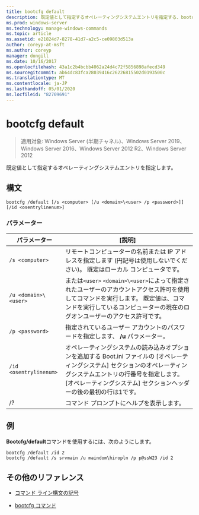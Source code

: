 ```yaml
---
title: bootcfg default
description: 既定値として指定するオペレーティングシステムエントリを指定する、bootcfg default コマンドのリファレンストピックです。
ms.prod: windows-server
ms.technology: manage-windows-commands
ms.topic: article
ms.assetid: e21824d7-8278-41d7-a2c5-ce09803d513a
author: coreyp-at-msft
ms.author: coreyp
manager: dongill
ms.date: 10/16/2017
ms.openlocfilehash: 43a1c2b4bcbb4062a24d4c72f5856898afecd349
ms.sourcegitcommit: ab64dc83fca28039416c26226815502d0193500c
ms.translationtype: MT
ms.contentlocale: ja-JP
ms.lasthandoff: 05/01/2020
ms.locfileid: "82709691"
---
```

# <a name="bootcfg-default"></a>bootcfg default

> 適用対象: Windows Server (半期チャネル)、Windows Server 2019、Windows Server 2016、Windows Server 2012 R2、Windows Server 2012

既定値として指定するオペレーティングシステムエントリを指定します。

## <a name="syntax"></a>構文

```
bootcfg /default [/s <computer> [/u <domain>\<user> /p <password>]] [/id <osentrylinenum>]
```

### <a name="parameters"></a>パラメーター

| パラメーター | [説明] |
| --------- | ----------- |
| `/s <computer>` | リモートコンピューターの名前または IP アドレスを指定します (円記号は使用しないでください)。 既定はローカル コンピュータです。 |
| `/u <domain>\<user>`  | または`<user>` `<domain>\<user>`によって指定されたユーザーのアカウントアクセス許可を使用してコマンドを実行します。 既定値は、コマンドを実行しているコンピューターの現在のログオンユーザーのアクセス許可です。 |
| `/p <password>` | 指定されているユーザー アカウントのパスワードを指定します、 **/u** パラメーター。 |
| `/id <osentrylinenum>` | オペレーティングシステムの読み込みオプションを追加する Boot.ini ファイルの [オペレーティングシステム] セクションのオペレーティングシステムエントリの行番号を指定します。 [オペレーティングシステム] セクションヘッダーの後の最初の行は1です。 |
| /? | コマンド プロンプトにヘルプを表示します。 |

## <a name="examples"></a>例

**Bootcfg/default**コマンドを使用するには、次のようにします。

```
bootcfg /default /id 2
bootcfg /default /s srvmain /u maindom\hiropln /p p@ssW23 /id 2
```

## <a name="additional-references"></a>その他のリファレンス

- [コマンド ライン構文の記号](command-line-syntax-key.md)

- [bootcfg コマンド](bootcfg.md)
